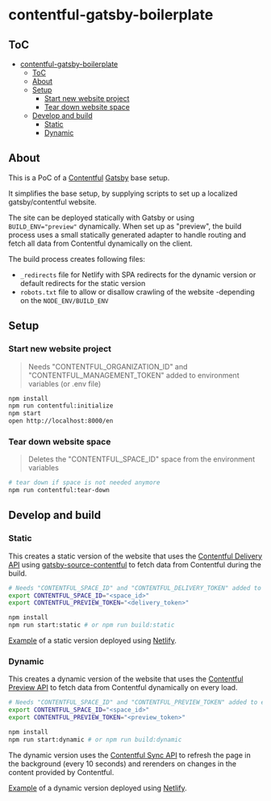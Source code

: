 # contentful-gatsby-boilerplate

## ToC

- [contentful-gatsby-boilerplate](#contentful-gatsby-boilerplate)
  - [ToC](#toc)
  - [About](#about)
  - [Setup](#setup)
    - [Start new website project](#start-new-website-project)
    - [Tear down website space](#tear-down-website-space)
  - [Develop and build](#develop-and-build)
    - [Static](#static)
    - [Dynamic](#dynamic)

## About

This is a PoC of a [Contentful](https://www.contentful.com/) [Gatsby](https://www.gatsbyjs.org/) base setup.

It simplifies the base setup, by supplying scripts to set up a localized gatsby/contentful website.

The site can be deployed statically with Gatsby or using `BUILD_ENV="preview"` dynamically. When set up as "preview", the build process uses a small statically generated adapter to handle routing and fetch all data from Contentful dynamically on the client.

The build process creates following files:

- `_redirects` file for Netlify with SPA redirects for the dynamic version or default redirects for the static version
- `robots.txt` file to allow or disallow crawling of the website -depending on the `NODE_ENV/BUILD_ENV`

## Setup

### Start new website project

> Needs "CONTENTFUL_ORGANIZATION_ID" and "CONTENTFUL_MANAGEMENT_TOKEN" added to environment variables (or .env file)

```bash
npm install
npm run contentful:initialize
npm start
open http://localhost:8000/en
```

### Tear down website space

> Deletes the "CONTENTFUL_SPACE_ID" space from the environment variables

```bash
# tear down if space is not needed anymore
npm run contentful:tear-down
```

## Develop and build

### Static

This creates a static version of the website that uses the [Contentful Delivery API](https://www.contentful.com/developers/docs/references/content-delivery-api/) using [gatsby-source-contentful](https://www.gatsbyjs.org/packages/gatsby-source-contentful/) to fetch data from Contentful during the build.

```bash
# Needs "CONTENTFUL_SPACE_ID" and "CONTENTFUL_DELIVERY_TOKEN" added to environment variables (or .env file)
export CONTENTFUL_SPACE_ID="<space_id>"
export CONTENTFUL_PREVIEW_TOKEN="<delivery_token>"

npm install
npm run start:static # or npm run build:static
```

[Example](https://contentful-gatsby-boilerplate.netlify.app/) of a static version deployed using [Netlify](https://www.netlify.com/).

### Dynamic

This creates a dynamic version of the website that uses the [Contentful Preview API](https://www.contentful.com/developers/docs/references/content-preview-api/) to fetch data from Contentful dynamically on every load.

```bash
# Needs "CONTENTFUL_SPACE_ID" and "CONTENTFUL_PREVIEW_TOKEN" added to environment variables (or .env file)
export CONTENTFUL_SPACE_ID="<space_id>"
export CONTENTFUL_PREVIEW_TOKEN="<preview_token>"

npm install
npm run start:dynamic # or npm run build:dynamic
```

The dynamic version uses the [Contentful Sync API](https://www.contentful.com/developers/docs/concepts/sync/) to refresh the page in the background (every 10 seconds) and rerenders on changes in the content provided by Contentful.

[Example](https://preview--contentful-gatsby-boilerplate.netlify.app/) of a dynamic version deployed using [Netlify](https://www.netlify.com/).
